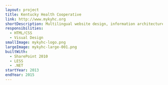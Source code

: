 ```yaml
---
layout: project
title: Kentucky Health Cooperative
link: http://www.mykyhc.org
shortDescription: Multilingual website design, information architecture, template creation, development
responsibilities:
  - HTML/CSS
  - Visual Design
smallImage: mykyhc-logo.png
largeImage: mykyhc-large-001.png
builtWith:
  - SharePoint 2010
  - LESS
  - .NET
startYear: 2013
endYear: 2015
---
```

